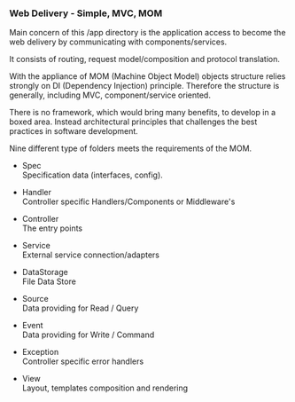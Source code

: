 ### Web Delivery - Simple, MVC, MOM

Main concern of this /app directory is the application access 
to become the web delivery by communicating with components/services.

It consists of routing, request model/composition and protocol translation.  

With the appliance of MOM (Machine Object Model) 
objects structure relies strongly on DI (Dependency Injection) principle.
Therefore the structure is generally, including MVC, component/service oriented.  

There is no framework, which would bring many benefits, to develop in a boxed area.
Instead architectural principles that challenges the best practices in software development.

Nine different type of folders meets the requirements of the MOM.


+ Spec  
Specification data (interfaces, config). 

+ Handler  
Controller specific Handlers/Components or Middleware's  

+ Controller   
The entry points 

+ Service  
External service connection/adapters 

+ DataStorage  
File Data Store  

+ Source  
Data providing for Read / Query
 
+ Event  
Data providing for Write / Command  

+ Exception   
Controller specific error handlers  

+ View  
Layout, templates composition and rendering



   